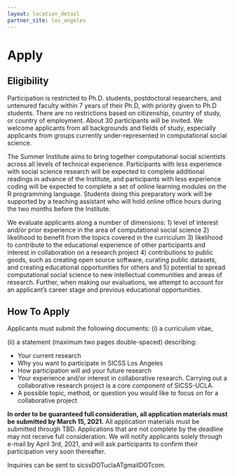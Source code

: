```yaml
---
layout: location_detail
partner_site: los_angeles
---
```


# Apply

## Eligibility

Participation is restricted to Ph.D. students, postdoctoral researchers, and untenured faculty within 7 years of their Ph.D, with priority given to Ph.D students. There are no restrictions based on citizenship, country of study, or country of employment. About 30 participants will be invited. We welcome applicants from all backgrounds and fields of study, especially applicants from groups currently under-represented in computational social science.

The Summer Institute aims to bring together computational social scientists across all levels of technical experience. Participants with less experience with social science research will be expected to complete additional readings in advance of the Institute, and participants with less experience coding will be expected to complete a set of online learning modules on the R programming language. Students doing this preparatory work will be supported by a teaching assistant who will hold online office hours during the two months before the Institute.

We evaluate applicants along a number of dimensions: 1) level of interest and/or prior experience in the area of computational social science 2) likelihood to benefit from the topics covered in the curriculum 3) likelihood to contribute to the educational experience of other participants and interest in collaboration on a research project 4) contributions to public goods, such as creating open source software, curating public datasets, and creating educational opportunities for others and 5) potential to spread computational social science to new intellectual communities and areas of research. Further, when making our evaluations, we attempt to account for an applicant’s career stage and previous educational opportunities.

## How To Apply

Applicants must submit the following documents: 
(i) a curriculum vitae, 

(ii) a statement (maximum two pages double-spaced) describing:
 - Your current research
 - Why you want to participate in SICSS Los Angeles
 - How participation will aid your future research
 - Your experience and/or interest in collaborative research. Carrying out a collaborative research project is a core component of SICSS-UCLA.
 - A possible topic, method, or question you would like to focus on for a collaborative project


**In order to be guaranteed full consideration, all application materials must be submitted by March 15, 2021.** All application materials must be submitted through TBD. Applications that are not complete by the deadline may not receive full consideration. We will notify applicants solely through e-mail by April 3rd, 2021, and will ask participants to confirm their participation very soon thereafter.

Inquiries can be sent to sicssDOTuclaATgmailDOTcom.
